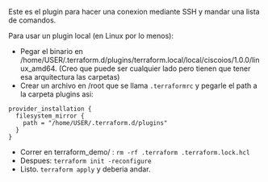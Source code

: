 Este es el plugin para hacer una conexion mediante SSH y mandar una lista de comandos.

Para usar un plugin local (en Linux por lo menos):
+ Pegar el binario en /home/USER/.terraform.d/plugins/terraform.local/local/ciscoios/1.0.0/linux_amd64. (Creo que puede ser cualquier lado pero tienen que tener esa arquitectura las carpetas)
+ Crear un archivo en /root que se llama `.terraformrc` y pegarle el path a la carpeta plugins asi:
```
provider_installation {
  filesystem_mirror {
    path = "/home/USER/.terraform.d/plugins"
  }
}
```
+ Correr en terraform_demo/ : `rm -rf .terraform .terraform.lock.hcl`
+ Despues: `terraform init -reconfigure`
+ Listo. `terraform apply` y deberia andar.
